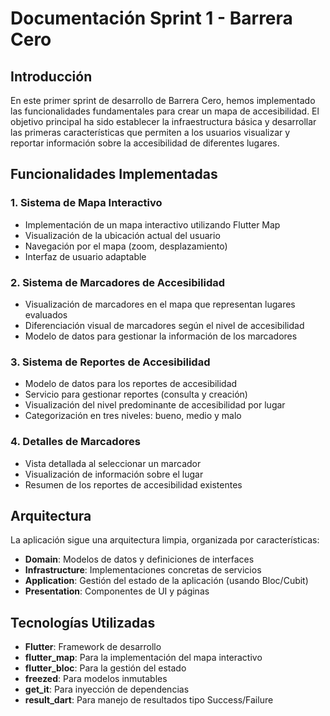 # Documentación Sprint 1 - Barrera Cero

## Introducción

En este primer sprint de desarrollo de Barrera Cero, hemos implementado las funcionalidades fundamentales para crear un mapa de accesibilidad. El objetivo principal ha sido establecer la infraestructura básica y desarrollar las primeras características que permiten a los usuarios visualizar y reportar información sobre la accesibilidad de diferentes lugares.

## Funcionalidades Implementadas

### 1. Sistema de Mapa Interactivo
- Implementación de un mapa interactivo utilizando Flutter Map
- Visualización de la ubicación actual del usuario
- Navegación por el mapa (zoom, desplazamiento)
- Interfaz de usuario adaptable

### 2. Sistema de Marcadores de Accesibilidad
- Visualización de marcadores en el mapa que representan lugares evaluados
- Diferenciación visual de marcadores según el nivel de accesibilidad
- Modelo de datos para gestionar la información de los marcadores

### 3. Sistema de Reportes de Accesibilidad
- Modelo de datos para los reportes de accesibilidad
- Servicio para gestionar reportes (consulta y creación)
- Visualización del nivel predominante de accesibilidad por lugar
- Categorización en tres niveles: bueno, medio y malo

### 4. Detalles de Marcadores
- Vista detallada al seleccionar un marcador
- Visualización de información sobre el lugar
- Resumen de los reportes de accesibilidad existentes

## Arquitectura

La aplicación sigue una arquitectura limpia, organizada por características:

- **Domain**: Modelos de datos y definiciones de interfaces
- **Infrastructure**: Implementaciones concretas de servicios
- **Application**: Gestión del estado de la aplicación (usando Bloc/Cubit)
- **Presentation**: Componentes de UI y páginas

## Tecnologías Utilizadas

- **Flutter**: Framework de desarrollo
- **flutter_map**: Para la implementación del mapa interactivo
- **flutter_bloc**: Para la gestión del estado
- **freezed**: Para modelos inmutables
- **get_it**: Para inyección de dependencias
- **result_dart**: Para manejo de resultados tipo Success/Failure